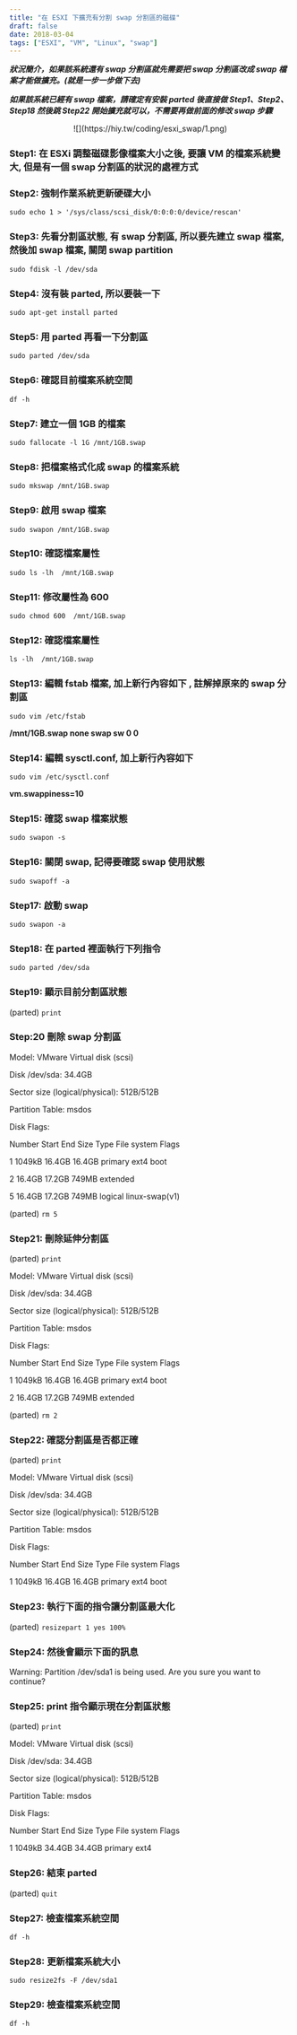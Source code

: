```yaml
---
title: "在 ESXI 下擴充有分割 swap 分割區的磁碟"
draft: false
date: 2018-03-04
tags: ["ESXI", "VM", "Linux", "swap"]
---
```



***狀況簡介，如果該系統還有 swap 分割區就先需要把 swap 分割區改成 swap 檔案才能做擴充。(就是一步一步做下去)***

***如果該系統已經有 swap 檔案，請確定有安裝 parted 後直接做 Step1、Step2、Step18 然後跳 Step22 開始擴充就可以，不需要再做前面的修改 swap 步驟***


<!--more-->

<center>
![](https://hiy.tw/coding/esxi_swap/1.png)
</center>

### Step1: 在 ESXi 調整磁碟影像檔案大小之後, 要讓 VM 的檔案系統變大, 但是有一個 swap 分割區的狀況的處裡方式


### Step2:  強制作業系統更新硬碟大小

`sudo echo 1 > '/sys/class/scsi_disk/0:0:0:0/device/rescan'`


### Step3: 先看分割區狀態, 有 swap 分割區, 所以要先建立 swap 檔案, 然後加 swap 檔案, 關閉 swap partition
`sudo fdisk -l /dev/sda`


### Step4: 沒有裝 parted, 所以要裝一下
`sudo apt-get install parted`


### Step5: 用 parted 再看一下分割區
`sudo parted /dev/sda`




### Step6: 確認目前檔案系統空間
`df -h`


### Step7: 建立一個 1GB 的檔案
`sudo fallocate -l 1G /mnt/1GB.swap`


### Step8: 把檔案格式化成 swap 的檔案系統
`sudo mkswap /mnt/1GB.swap`


### Step9: 啟用 swap 檔案
`sudo swapon /mnt/1GB.swap`


### Step10: 確認檔案屬性
`sudo ls -lh  /mnt/1GB.swap`


### Step11: 修改屬性為 600
`sudo chmod 600  /mnt/1GB.swap`


### Step12: 確認檔案屬性
`ls -lh  /mnt/1GB.swap`




### Step13: 編輯 fstab 檔案, 加上新行內容如下 , 註解掉原來的 swap 分割區
`sudo vim /etc/fstab`

**/mnt/1GB.swap  none  swap  sw 0  0**



### Step14: 編輯 sysctl.conf, 加上新行內容如下
`sudo vim /etc/sysctl.conf`

**vm.swappiness=10**



### Step15: 確認 swap 檔案狀態
`sudo swapon -s`


### Step16: 關閉 swap, 記得要確認 swap 使用狀態
`sudo swapoff -a`


### Step17: 啟動 swap
`sudo swapon -a`


### Step18: 在 parted 裡面執行下列指令
`sudo parted /dev/sda`


### Step19: 顯示目前分割區狀態
(parted) `print`


### Step:20 刪除 swap 分割區
Model: VMware Virtual disk (scsi)

Disk /dev/sda: 34.4GB

Sector size (logical/physical): 512B/512B

Partition Table: msdos

Disk Flags:


Number  Start   End     Size    Type      File system     Flags

 1      1049kB  16.4GB  16.4GB  primary   ext4            boot

 2      16.4GB  17.2GB  749MB   extended

 5      16.4GB  17.2GB  749MB   logical   linux-swap(v1)


(parted) `rm 5`


### Step21: 刪除延伸分割區
(parted) `print`

Model: VMware Virtual disk (scsi)

Disk /dev/sda: 34.4GB

Sector size (logical/physical): 512B/512B

Partition Table: msdos

Disk Flags:


Number  Start   End     Size    Type      File system  Flags

 1      1049kB  16.4GB  16.4GB  primary   ext4         boot

 2      16.4GB  17.2GB  749MB   extended


(parted) `rm 2`


### Step22: 確認分割區是否都正確
(parted) `print`

Model: VMware Virtual disk (scsi)

Disk /dev/sda: 34.4GB

Sector size (logical/physical): 512B/512B

Partition Table: msdos

Disk Flags:


Number  Start   End     Size    Type     File system  Flags

 1      1049kB  16.4GB  16.4GB  primary  ext4         boot


### Step23: 執行下面的指令讓分割區最大化
(parted) `resizepart 1 yes 100%`


### Step24: 然後會顯示下面的訊息
Warning: Partition /dev/sda1 is being used. Are you sure you want to continue?


### Step25: print 指令顯示現在分割區狀態
(parted) `print`

Model: VMware Virtual disk (scsi)

Disk /dev/sda: 34.4GB

Sector size (logical/physical): 512B/512B

Partition Table: msdos

Disk Flags:


Number  Start   End     Size    Type     File system  Flags

 1      1049kB  34.4GB  34.4GB  primary  ext4         

 

### Step26: 結束 parted
(parted) `quit`


### Step27: 檢查檔案系統空間
`df -h`


### Step28: 更新檔案系統大小
`sudo resize2fs -F /dev/sda1`


### Step29: 檢查檔案系統空間
`df -h`



